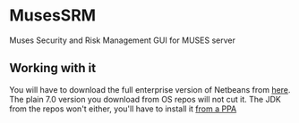 # MusesSRM

Muses Security and Risk Management GUI for MUSES server

## Working with it

You will have to download the full enterprise version of Netbeans from [here](https://netbeans.org/downloads/). The plain 7.0 version you download from OS repos will not cut it. The JDK from the repos won't either, you'll have to install it [from a PPA](http://www.webupd8.org/2012/01/install-oracle-java-jdk-7-in-ubuntu-via.html)
